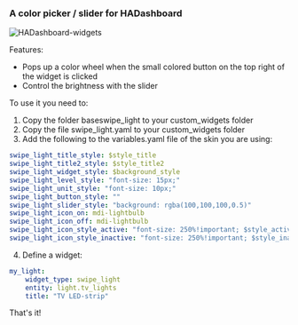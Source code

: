 ### A color picker / slider for HADashboard
![HADashboard-widgets](https://github.com/tjntomas/HADashboard-widgets/blob/master/img/color_picker1.png?raw=true)

Features:

* Pops up a color wheel when the small colored button on the top right of the widget is clicked
* Control the brightness with the slider

To use it you need to:
1. Copy the folder baseswipe_light to your custom_widgets folder
2. Copy the file swipe_light.yaml to your custom_widgets folder
3. Add the following to the variables.yaml file of the skin you are using:
````yaml
swipe_light_title_style: $style_title
swipe_light_title2_style: $style_title2
swipe_light_widget_style: $background_style
swipe_light_level_style: "font-size: 15px;"
swipe_light_unit_style: "font-size: 10px;"
swipe_light_button_style: ""
swipe_light_slider_style: "background: rgba(100,100,100,0.5)"
swipe_light_icon_on: mdi-lightbulb
swipe_light_icon_off: mdi-lightbulb
swipe_light_icon_style_active: "font-size: 250%!important; $style_active"
swipe_light_icon_style_inactive: "font-size: 250%!important; $style_inactive"
````
4. Define a widget:
````yaml
my_light:
    widget_type: swipe_light
    entity: light.tv_lights
    title: "TV LED-strip"
 ````
 
 That's it!
 
 
